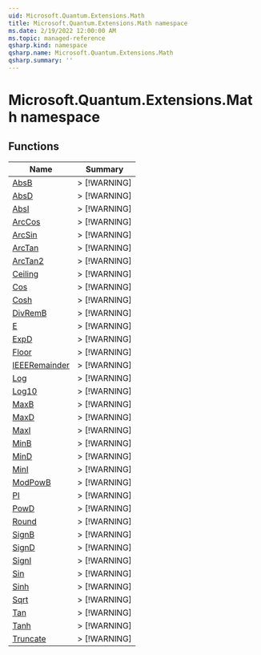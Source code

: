 ```yaml
---
uid: Microsoft.Quantum.Extensions.Math
title: Microsoft.Quantum.Extensions.Math namespace
ms.date: 2/19/2022 12:00:00 AM
ms.topic: managed-reference
qsharp.kind: namespace
qsharp.name: Microsoft.Quantum.Extensions.Math
qsharp.summary: ''
---
```


# Microsoft.Quantum.Extensions.Math namespace




<!-- summaries -->


## Functions

| Name | Summary |
|------|---------|
|[AbsB](xref:Microsoft.Quantum.Extensions.Math.AbsB) |> [!WARNING] |
|[AbsD](xref:Microsoft.Quantum.Extensions.Math.AbsD) |> [!WARNING] |
|[AbsI](xref:Microsoft.Quantum.Extensions.Math.AbsI) |> [!WARNING] |
|[ArcCos](xref:Microsoft.Quantum.Extensions.Math.ArcCos) |> [!WARNING] |
|[ArcSin](xref:Microsoft.Quantum.Extensions.Math.ArcSin) |> [!WARNING] |
|[ArcTan](xref:Microsoft.Quantum.Extensions.Math.ArcTan) |> [!WARNING] |
|[ArcTan2](xref:Microsoft.Quantum.Extensions.Math.ArcTan2) |> [!WARNING] |
|[Ceiling](xref:Microsoft.Quantum.Extensions.Math.Ceiling) |> [!WARNING] |
|[Cos](xref:Microsoft.Quantum.Extensions.Math.Cos) |> [!WARNING] |
|[Cosh](xref:Microsoft.Quantum.Extensions.Math.Cosh) |> [!WARNING] |
|[DivRemB](xref:Microsoft.Quantum.Extensions.Math.DivRemB) |> [!WARNING] |
|[E](xref:Microsoft.Quantum.Extensions.Math.E) |> [!WARNING] |
|[ExpD](xref:Microsoft.Quantum.Extensions.Math.ExpD) |> [!WARNING] |
|[Floor](xref:Microsoft.Quantum.Extensions.Math.Floor) |> [!WARNING] |
|[IEEERemainder](xref:Microsoft.Quantum.Extensions.Math.IEEERemainder) |> [!WARNING] |
|[Log](xref:Microsoft.Quantum.Extensions.Math.Log) |> [!WARNING] |
|[Log10](xref:Microsoft.Quantum.Extensions.Math.Log10) |> [!WARNING] |
|[MaxB](xref:Microsoft.Quantum.Extensions.Math.MaxB) |> [!WARNING] |
|[MaxD](xref:Microsoft.Quantum.Extensions.Math.MaxD) |> [!WARNING] |
|[MaxI](xref:Microsoft.Quantum.Extensions.Math.MaxI) |> [!WARNING] |
|[MinB](xref:Microsoft.Quantum.Extensions.Math.MinB) |> [!WARNING] |
|[MinD](xref:Microsoft.Quantum.Extensions.Math.MinD) |> [!WARNING] |
|[MinI](xref:Microsoft.Quantum.Extensions.Math.MinI) |> [!WARNING] |
|[ModPowB](xref:Microsoft.Quantum.Extensions.Math.ModPowB) |> [!WARNING] |
|[PI](xref:Microsoft.Quantum.Extensions.Math.PI) |> [!WARNING] |
|[PowD](xref:Microsoft.Quantum.Extensions.Math.PowD) |> [!WARNING] |
|[Round](xref:Microsoft.Quantum.Extensions.Math.Round) |> [!WARNING] |
|[SignB](xref:Microsoft.Quantum.Extensions.Math.SignB) |> [!WARNING] |
|[SignD](xref:Microsoft.Quantum.Extensions.Math.SignD) |> [!WARNING] |
|[SignI](xref:Microsoft.Quantum.Extensions.Math.SignI) |> [!WARNING] |
|[Sin](xref:Microsoft.Quantum.Extensions.Math.Sin) |> [!WARNING] |
|[Sinh](xref:Microsoft.Quantum.Extensions.Math.Sinh) |> [!WARNING] |
|[Sqrt](xref:Microsoft.Quantum.Extensions.Math.Sqrt) |> [!WARNING] |
|[Tan](xref:Microsoft.Quantum.Extensions.Math.Tan) |> [!WARNING] |
|[Tanh](xref:Microsoft.Quantum.Extensions.Math.Tanh) |> [!WARNING] |
|[Truncate](xref:Microsoft.Quantum.Extensions.Math.Truncate) |> [!WARNING] |

<!-- /summaries -->
